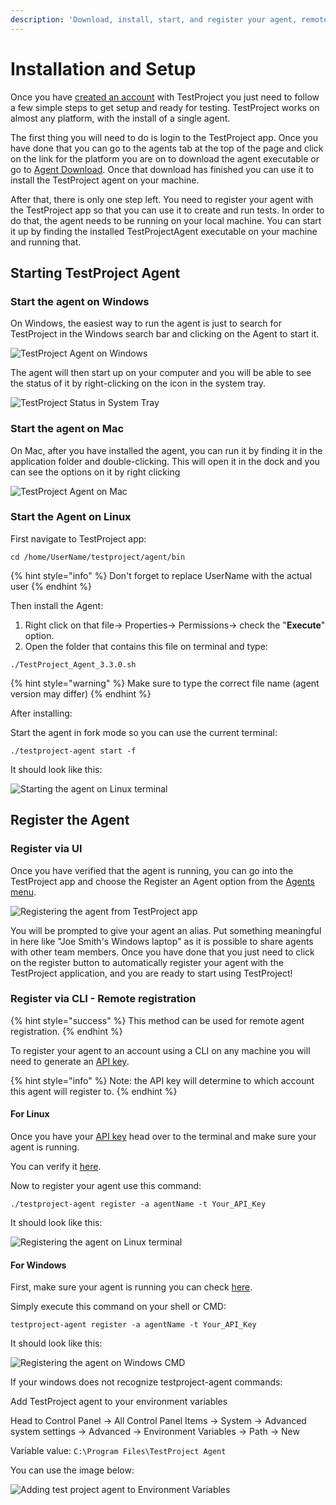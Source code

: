 ```yaml
---
description: 'Download, install, start, and register your agent, remote registration.'
---
```


# Installation and Setup

Once you have [created an account](creating-an-account.md) with TestProject you just need to follow a few simple steps to get setup and ready for testing.  TestProject works on almost any platform, with the install of a single agent.

The first thing you will need to do is login to the TestProject app. Once you have done that you can go to the agents tab at the top of the page and click on the link for the platform you are on to download the agent executable or go to [Agent Download](https://app.testproject.io/#/download). Once that download has finished you can use it to install the TestProject agent on your machine.

After that, there is only one step left. You need to register your agent with the TestProject app so that you can use it to create and run tests. In order to do that, the agent needs to be running on your local machine. You can start it up by finding the installed TestProjectAgent executable on your machine and running that.

## Starting TestProject Agent

### Start the agent on Windows

On Windows, the easiest way to run the agent is just to search for TestProject in the Windows search bar and clicking on the Agent to start it.

![TestProject Agent on Windows](../.gitbook/assets/image%20%2865%29.png)

The agent will then start up on your computer and you will be able to see the status of it by right-clicking on the icon in the system tray.

![TestProject Status in System Tray](../.gitbook/assets/image%20%281%29%20%281%29.png)

### Start the agent on Mac

On Mac, after you have installed the agent, you can run it by finding it in the application folder and double-clicking. This will open it in the dock and you can see the options on it by right clicking 

![TestProject Agent on Mac](../.gitbook/assets/image%20%289%29.png)

### Start the Agent on Linux

First navigate to TestProject app:

```text
cd /home/UserName/testproject/agent/bin
```

{% hint style="info" %}
Don't forget to replace UserName with the actual user
{% endhint %}

Then install the Agent:

1. Right click on that file-&gt; Properties-&gt; Permissions-&gt; check the "**Execute**" option.
2. Open the folder that contains this file on terminal and type:

```text
./TestProject_Agent_3.3.0.sh
```

{% hint style="warning" %}
Make sure to type the correct file name \(agent version may differ\)
{% endhint %}

After installing:

Start the agent in fork mode so you can use the current terminal:

```text
./testproject-agent start -f
```

It should look like this:

![Starting the agent on Linux terminal](../.gitbook/assets/image%20%28402%29.png)

## Register the Agent

### Register via UI

Once you have verified that the agent is running, you can go into the TestProject app and choose the Register an Agent option from the [Agents menu](https://app.testproject.io/#/agents).

![Registering the agent from TestProject app](../.gitbook/assets/image%20%28400%29.png)

You will be prompted to give your agent an alias. Put something meaningful in here like "Joe Smith's Windows laptop" as it is possible to share agents with other team members. Once you have done that you just need to click on the register button to automatically register your agent with the TestProject application, and you are ready to start using TestProject!

### Register via CLI - Remote registration 

{% hint style="success" %}
This method can be used for remote agent registration.
{% endhint %}

To register your agent to an account using a CLI on any machine you will need to generate an [API key](https://docs.testproject.io/api/getting-started-with-using-the-testproject-api#getting-an-api-key).

{% hint style="info" %}
Note: the API key will determine to which account this agent will register to. 
{% endhint %}

#### For Linux

Once you have your [API key](https://docs.testproject.io/api/getting-started-with-using-the-testproject-api#getting-an-api-key) head over to the terminal and make sure your agent is running.

You can verify it [here](https://docs.testproject.io/getting-started/installation-and-setup#linux).

Now to register your agent use this command:

```text
./testproject-agent register -a agentName -t Your_API_Key
```

It should look like this:

![Registering the agent on Linux terminal](../.gitbook/assets/image%20%28404%29.png)

#### For Windows 

First, make sure your agent is running you can check [here](https://docs.testproject.io/getting-started/installation-and-setup#windows).

Simply execute this command on your shell or CMD:

```text
testproject-agent register -a agentName -t Your_API_Key
```

It should look like this:

![Registering the agent on Windows CMD](../.gitbook/assets/image%20%28403%29.png)

If your windows does not recognize testproject-agent commands:

Add TestProject agent to your environment variables

Head to Control Panel -&gt; All Control Panel Items -&gt; System -&gt; Advanced system settings -&gt; Advanced -&gt; Environment Variables -&gt; Path -&gt; New

Variable value: `C:\Program Files\TestProject Agent`

You can use the image below:

![Adding test project agent to Environment Variables ](../.gitbook/assets/image%20%28406%29.png)



